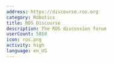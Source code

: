 ```yaml
---
address: https://discourse.ros.org
category: Robotics
title: ROS Discourse
description: The ROS discussion forum
userCount: 5010
icon: ros.png
activity: high
language: en_US
---
```

